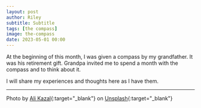 ```yaml
---
layout: post
author: Riley
subtitle: Subtitle
tags: [the compass]
image: the-compass
date: 2023-05-01 00:00
---
```

At the beginning of this month, I was given a compass by my grandfather. It was his retirement gift. Grandpa invited me to spend a month with the compass and to think about it.

I will share my experiences and thoughts here as I have them.

* * *

Photo by [Ali Kazal](https://unsplash.com/@lureofadventure?utm_source=unsplash&utm_medium=referral&utm_content=creditCopyText){:target="_blank"} on [Unsplash](https://unsplash.com/photos/UU69D-_nwPI?utm_source=unsplash&utm_medium=referral&utm_content=creditCopyText){:target="_blank"}

